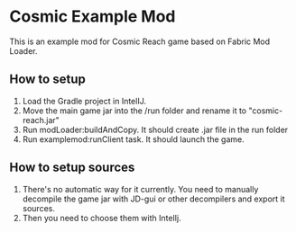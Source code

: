 # Cosmic Example Mod

This is an example mod for Cosmic Reach game based on Fabric Mod Loader.

## How to setup
1. Load the Gradle project in IntelIJ.
2. Move the main game jar into the /run folder and rename it to "cosmic-reach.jar"
3. Run modLoader:buildAndCopy. It should create .jar file in the run folder
4. Run examplemod:runClient task. It should launch the game.

## How to setup sources
1. There's no automatic way for it currently. You need to manually decompile the game jar with JD-gui or other decompilers and export it sources.
2. Then you need to choose them with IntelIj.